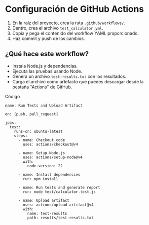 # Configuración de GitHub Actions

1. En la raíz del proyecto, crea la ruta `.github/workflows/`.
2. Dentro, crea el archivo `test_calculator.yml`.
3. Copia y pega el contenido del workflow YAML proporcionado.
4. Haz commit y push de los cambios.

## ¿Qué hace este workflow?

- Instala Node.js y dependencias.
- Ejecuta las pruebas usando Node.
- Genera un archivo `test-results.txt` con los resultados.
- Carga el archivo como artefacto que puedes descargar desde la pestaña "Actions" de GitHub.

Código

```
name: Run Tests and Upload Artifact

on: [push, pull_request]

jobs:
  test:
    runs-on: ubuntu-latest
    steps:
      - name: Checkout code
        uses: actions/checkout@v4

      - name: Setup Node.js
        uses: actions/setup-node@v4
        with:
          node-version: 22

      - name: Install dependencies
        run: npm install

      - name: Run tests and generate report
        run: node test/calculator.test.js

      - name: Upload artifact
        uses: actions/upload-artifact@v4
        with:
          name: test-results
          path: results/test-results.txt
```